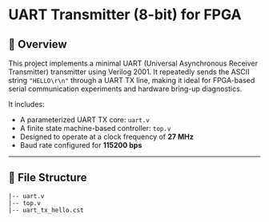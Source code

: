# UART Transmitter (8-bit) for FPGA

## 📡 Overview

This project implements a minimal UART (Universal Asynchronous Receiver Transmitter) transmitter using Verilog 2001. It repeatedly sends the ASCII string `"HELLO\r\n"` through a UART TX line, making it ideal for FPGA-based serial communication experiments and hardware bring-up diagnostics.

It includes:

- A parameterized UART TX core: `uart.v`
- A finite state machine-based controller: `top.v`
- Designed to operate at a clock frequency of **27 MHz**
- Baud rate configured for **115200 bps**

---

## 📂 File Structure

```plaintext
|-- uart.v     
|-- top.v      
|-- uart_tx_hello.cst 
